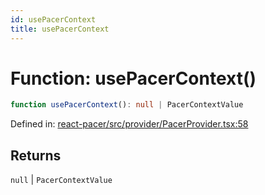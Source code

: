 ```yaml
---
id: usePacerContext
title: usePacerContext
---
```


<!-- DO NOT EDIT: this page is autogenerated from the type comments -->

# Function: usePacerContext()

```ts
function usePacerContext(): null | PacerContextValue
```

Defined in: [react-pacer/src/provider/PacerProvider.tsx:58](https://github.com/TanStack/pacer/blob/main/packages/react-pacer/src/provider/PacerProvider.tsx#L58)

## Returns

`null` \| `PacerContextValue`
